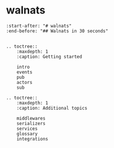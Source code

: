 # walnats

```{include} ../README.md
:start-after: "# walnats"
:end-before: "## Walnats in 30 seconds"
```

```{eval-rst}

.. toctree::
    :maxdepth: 1
    :caption: Getting started

    intro
    events
    pub
    actors
    sub

.. toctree::
    :maxdepth: 1
    :caption: Additional topics

    middlewares
    serializers
    services
    glossary
    integrations
```

